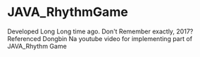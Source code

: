 # JAVA_RhythmGame

Developed Long Long time ago.  Don't Remember exactly, 2017? <br/>
Referenced Dongbin Na youtube video for implementing part of JAVA_Rhythm Game
